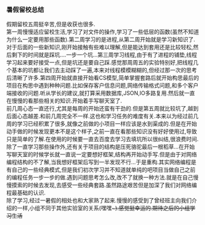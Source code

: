  ### 暑假留校总结  
假期留校五周挺辛苦,但是收获也很多.  
第一周慢慢适应留校生活,学习了对文件的操作,学习了一些低层的函数(虽然不知道为什么一定要用那些函数).第二周学习的是进程,从第二周开始就是学习新知识了.对于后面的一些新知识,刚开始接触有些难以理解,但是能达到套用还是比较轻松,然后剩下的时间就是踩坑....一步一个坑...第三周学习线程,由于有了进程的铺垫,线程学习起来要好接受一点,但是坑还是要自己踩.感觉那周周五的实验特别好,把线程几个基本的坑都让我们去主动踩了一遍,本来对线程模模糊糊的,但经过那一次的思考后清晰了许多.第四周开始就直接开始看CS模型,简单掌握套路后就开始构思最后的项目在构思中遇到种种问题.比如保存客户信息问题,网络传输格式问题,和多个客户端接收的问题.听从学长的建议,就打算采用数据库,JSON,IO多路复用.然后就一直在慢慢的看那些相关的知识.开始着手写聊天室了.  
前几周心态一直还行,尤其是每周的开始还蛮有干劲的.但是第五周就比较坑了,越到后面心态越差.和前几周完全不一样.这也和学习任务的难度有关.本来以为经过前几周的学习已经积累了很多,就像之前做的小项目一样应该是水到渠成的.但是在开始动手做的时候发现更本不是这个样子,之前一直在看那些知识没有好好使用过,导致只是简单的了解.在使用的时候要一直去百度去学习去填坑所以很纠结,很浪费时间.  
除了一直学习那些操作外,还有关于项目的结构是压死骆驼最后一根稻草...在开始写聊天室的时候学长就一直说一定要想好框架,结构再开始动手写.但是由于对网络编程结构的不了解,当我想好框架后写到一半发现不行...于是重构.其实网络编程是有自己的一些经典模式,但是我们初次学习并不知道就单纯的吧项目当做自己之前的编程任务一步一步的做.遇到问题思考怎么改,改不了就换一种方法.就是在自己慢慢摸索的时候去发现,去感受一些经典套路.虽然路途艰苦但是加深了我们对网络编程最基础的认识.  
除了学习,经过一暑假的相处也和大家熟了起来.慢慢的感受到了曾经班主向我们介绍的一样,小组不同于其他实验室的关系(嘿嘿~~~).感觉挺幸运的.期待之后的小组学习生活~~
